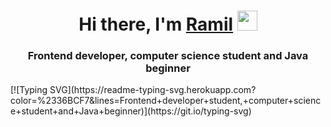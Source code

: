 <h1 align="center">Hi there, I'm <a href="https://vk.com/rosssmanov" target="_blank">Ramil</a> 
<img src="https://github.com/blackcater/blackcater/raw/main/images/Hi.gif" height="32"/></h1>
<h3 align="center">Frontend developer, computer science student and Java beginner</h3>
[![Typing SVG](https://readme-typing-svg.herokuapp.com?color=%2336BCF7&lines=Frontend+developer+student,+computer+science+student+and+Java+beginner)](https://git.io/typing-svg)

